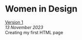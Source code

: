 # Women in Design
[Version 1](https://clodaghd1.github.io/women-in-design/index.html)      
*13 November 2023*      
Creating my first HTML page     
